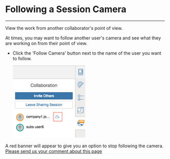 # Following a Session Camera

----

View the work from another collaborator's point of view.
 

At times, you may want to follow another user's camera and see what they are working on from their point of view.

* Click the 'Follow Camera' button next to the name of the user you want to follow. 
    
    ![](Images/GUID-CDBA057F-ADE3-4FAD-B907-BAD534451987-low.png)

A red banner will appear to give you an option to stop following the camera.
[Please send us your comment about this page](#)